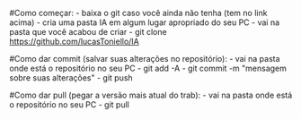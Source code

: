 [guia online]: (http://rogerdudler.github.io/git-guide/index.pt_BR.html)

#Como começar:
	- baixa o git caso você ainda não tenha (tem no link acima)
	- cria uma pasta IA em algum lugar apropriado do seu PC
	- vai na pasta que você acabou de criar
	- git clone https://github.com/lucasToniello/IA

#Como dar commit (salvar suas alterações no repositório):
	- vai na pasta onde está o repositório no seu PC
	- git add -A
	- git commit -m "mensagem sobre suas alterações"
	- git push

#Como dar pull (pegar a versão mais atual do trab):
	- vai na pasta onde está o repositório no seu PC
	- git pull
